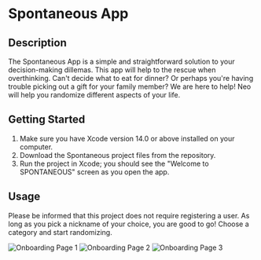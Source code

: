 # Spontaneous App

## Description

The Spontaneous App is a simple and straightforward solution to your decision-making dillemas. This app will help to the rescue when overthinking. Can't decide what to eat for dinner? Or perhaps you're having trouble picking out a gift for your family member? We are here to help! Neo will help you randomize different aspects of your life.


## Getting Started

1. Make sure you have Xcode version 14.0 or above installed on your computer.
2. Download the Spontaneous project files from the repository.
3. Run the project in Xcode; you should see the "Welcome to SPONTANEOUS" screen as you open the app.

## Usage

Please be informed that this project does not require registering a user. As long as you pick a nickname of your choice, you are good to go! Choose a category and start randomizing.


![Onboarding Page 1](images/onboarding1)
![Onboarding Page 2](images/onboarding2)
![Onboarding Page 3](images/onboarding3)

